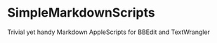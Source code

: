 SimpleMarkdownScripts
=====================

Trivial yet handy Markdown AppleScripts for BBEdit and TextWrangler